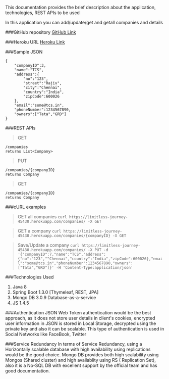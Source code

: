 This documentation provides the brief description about the appilcation, technologies, REST APIs to be used

In this application you can add/update/get and getall companies and details

###GitHub repository
[GitHub Link][1]
	
###Heroku URL
[Heroku Link][2]	
	
###Sample JSON

	{
		"companyID":3,
		"name":"TCS",
		"address":{
			"no":"123",
			"street":"Rajiv",
			"city":"Chennai",
			"country":"India",
			"zipCode":600026
		},
		"email":"some@tcs.in",
		"phoneNumber":1234567890,
		"owners":["Tata","GRD"]
	}

###REST APIs
	
> GET
	
	/companies 
	returns List<Company>
	
> PUT
	
	/companies/{companyID}
	returns Company
	
> GET
	
	/companies/{companyID}
	returns Company

###cURL examples

> GET all companies
`curl https://limitless-journey-45430.herokuapp.com/companies/ -X GET`

> GET a company
`curl https://limitless-journey-45430.herokuapp.com/companies/{companyID} -X GET`

> Save/Update a company
`curl https://limitless-journey-45430.herokuapp.com/companies/ -X PUT -d '{"companyID":7,"name":"TCS","address":{"no":"123",""Chennai","country":"India","zipCode":600026},"email":"some@tcs.in","phoneNumber":1234567890,"owners":["Tata","GRD"]}' -H 'Content-Type:application/json'`

###Technologies Used
1.	Java 8
2.	Spring Boot 1.3.0 [Thymeleaf, REST, JPA]
3.	Mongo DB 3.0.9 Database-as-a-service
4.	JS 1.4.5
	
###Authentication
JSON Web Token authentication would be the best approach, as it does not store user details in client's cookies, 
encrypted user information in JSON is stored in Local Storage, decrypted using the private key and also it can be scalable.
This type of authentication is used in Social Networks like FaceBook, Twitter
	
###Service Redundancy
In terms of Service Redundancy, using a Horizontally scalable database with high availability using replications would be the good choice.
Mongo DB provides both high scalability using Mongos (Shared cluster) and high availablity using RS ( Replication Set), also it is a No-SQL DB with excellent support by the official team and has good documentation.    

  [1]: https://github.com/nsaravanas/ubuntu-eclipse/tree/master/spring-boot-angular-js/spring-boot-angular-js
  [2]: https://limitless-journey-45430.herokuapp.com/	